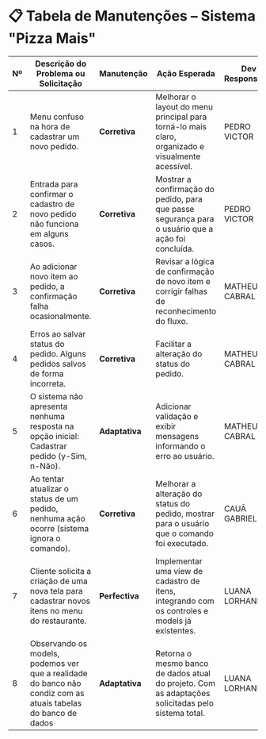 # 📋 Tabela de Manutenções – Sistema "Pizza Mais"

| Nº | Descrição do Problema ou Solicitação | Manutenção    | Ação Esperada                                                                 | Dev Responsável     |
|----|--------------------------------------|---------------|--------------------------------------------------------------------------------|----------------------|
| 1  | Menu confuso na hora de cadastrar um novo pedido. | **Corretiva** | Melhorar o layout do menu principal para torná-lo mais claro, organizado e visualmente acessível. | PEDRO VICTOR |
| 2  | Entrada para confirmar o cadastro de novo pedido não funciona em alguns casos. | **Corretiva** | Mostrar a confirmação do pedido, para que passe segurança para o usuário que a ação foi concluída. | PEDRO VICTOR |
| 3  | Ao adicionar novo item ao pedido, a confirmação falha ocasionalmente. | **Corretiva** | Revisar a lógica de confirmação de novo item e corrigir falhas de reconhecimento do fluxo. | MATHEUS CABRAL |
| 4  | Erros ao salvar status do pedido. Alguns pedidos salvos de forma incorreta. | **Corretiva** | Facilitar a alteração do status do pedido.                                     | MATHEUS CABRAL |
| 5  | O sistema não apresenta nenhuma resposta na opção inicial: Cadastrar pedido (y-Sim, n-Não). | **Adaptativa** | Adicionar validação e exibir mensagens informando o erro ao usuário.          | MATHEUS CABRAL |
| 6  | Ao tentar atualizar o status de um pedido, nenhuma ação ocorre (sistema ignora o comando). | **Corretiva** | Melhorar a alteração do status do pedido, mostrar para o usuário que o comando foi executado. | CAUÃ GABRIEL |
| 7  | Cliente solicita a criação de uma nova tela para cadastrar novos itens no menu do restaurante. | **Perfectiva** | Implementar uma view de cadastro de itens, integrando com os controles e models já existentes. | LUANA LORHANNI |
| 8  | Observando os models, podemos ver que a realidade do banco não condiz com as atuais tabelas do banco de dados | **Adaptativa** | Retorna o mesmo banco de dados atual do projeto. Com as adaptações solicitadas pelo sistema total. | LUANA LORHANNI |
